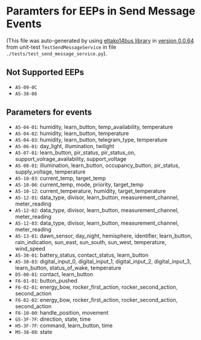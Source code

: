 # Paramters for EEPs in Send Message Events 
(This file was auto-generated by using [eltako14bus library](https://github.com/grimmpp/eltako14bus/blob/master/eltakobus/eep.py) 
in [version 0.0.64](https://pypi.org/project/eltako14bus/) from unit-test `TestSendMessageService` in file `./tests/test_send_message_service.py`). 

## Not Supported EEPs 
* `A5-09-0C`
* `A5-38-08`

## Parameters for events 
* `A5-04-01`: humidity, learn_button, temp_availability, temperature
* `A5-04-02`: humidity, learn_button, temperature
* `A5-04-03`: humidity, learn_button, telegram_type, temperature
* `A5-06-01`: day_light, illumination, twilight
* `A5-07-01`: learn_button, pir_status, pir_status_on, support_volrage_availability, support_voltage
* `A5-08-01`: illumination, learn_button, occupancy_button, pir_status, supply_voltage, temperature
* `A5-10-03`: current_temp, target_temp
* `A5-10-06`: current_temp, mode, priority, target_temp
* `A5-10-12`: current_temperature, humidity, target_temperature
* `A5-12-01`: data_type, divisor, learn_button, measurement_channel, meter_reading
* `A5-12-02`: data_type, divisor, learn_button, measurement_channel, meter_reading
* `A5-12-03`: data_type, divisor, learn_button, measurement_channel, meter_reading
* `A5-13-01`: dawn_sensor, day_night, hemisphere, identifier, learn_button, rain_indication, sun_east, sun_south, sun_west, temperature, wind_speed
* `A5-30-01`: battery_status, contact_status, learn_button
* `A5-30-03`: digital_input_0, digital_input_1, digital_input_2, digital_input_3, learn_button, status_of_wake, temperature
* `D5-00-01`: contact, learn_button
* `F6-01-01`: button_pushed
* `F6-02-01`: energy_bow, rocker_first_action, rocker_second_action, second_action
* `F6-02-02`: energy_bow, rocker_first_action, rocker_second_action, second_action
* `F6-10-00`: handle_position, movement
* `G5-3F-7F`: direction, state, time
* `H5-3F-7F`: command, learn_button, time
* `M5-38-08`: state
